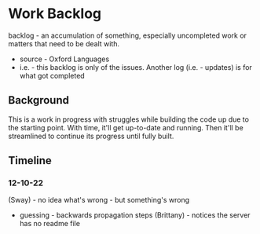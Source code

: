 # Work Backlog
backlog - an accumulation of something, especially uncompleted work or matters that need to be dealt with.
* source - Oxford Languages
* i.e. - this backlog is only of the issues. Another log (i.e. - updates) is for what got completed

## Background
This is a work in progress with struggles while building the code up due to the starting point. With time, it'll get up-to-date and running. Then it'll be streamlined to continue its progress until fully built.

## Timeline
### 12-10-22
(Sway) - no idea what's wrong - but something's wrong
* guessing - backwards propagation steps
(Brittany) - notices the server has no readme file

